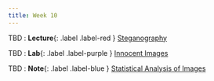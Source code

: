 ```yaml
---
title: Week 10
---
```


TBD
: **Lecture**{: .label .label-red } [Steganography](#)

TBD 
: **Lab**{: .label .label-purple } [Innocent Images](#)

TBD 
: **Note**{: .label .label-blue } [Statistical Analysis of Images](#)
